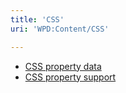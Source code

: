 ```yaml
---
title: 'CSS'
uri: 'WPD:Content/CSS'

---
```

-   [CSS property data](/WPD:Content/CSS/property_data)
-   [CSS property support](/WPD:Content/CSS/property_support)
